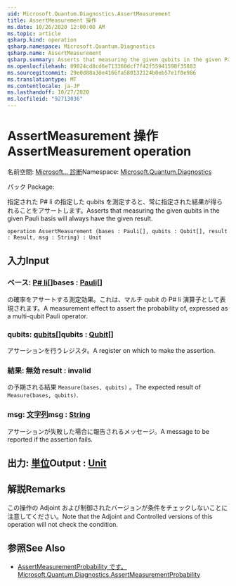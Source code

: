 ```yaml
---
uid: Microsoft.Quantum.Diagnostics.AssertMeasurement
title: AssertMeasurement 操作
ms.date: 10/26/2020 12:00:00 AM
ms.topic: article
qsharp.kind: operation
qsharp.namespace: Microsoft.Quantum.Diagnostics
qsharp.name: AssertMeasurement
qsharp.summary: Asserts that measuring the given qubits in the given Pauli basis will always have the given result.
ms.openlocfilehash: 09024cd8cd6e713360dcf7f42f55941590f35883
ms.sourcegitcommit: 29e0d88a30e4166fa580132124b0eb57e1f0e986
ms.translationtype: MT
ms.contentlocale: ja-JP
ms.lasthandoff: 10/27/2020
ms.locfileid: "92713036"
---
```

# <a name="assertmeasurement-operation"></a><span data-ttu-id="54af1-102">AssertMeasurement 操作</span><span class="sxs-lookup"><span data-stu-id="54af1-102">AssertMeasurement operation</span></span>

<span data-ttu-id="54af1-103">名前空間: [Microsoft... 診断](xref:Microsoft.Quantum.Diagnostics)</span><span class="sxs-lookup"><span data-stu-id="54af1-103">Namespace: [Microsoft.Quantum.Diagnostics](xref:Microsoft.Quantum.Diagnostics)</span></span>

<span data-ttu-id="54af1-104">パック [](https://nuget.org/packages/)</span><span class="sxs-lookup"><span data-stu-id="54af1-104">Package: [](https://nuget.org/packages/)</span></span>


<span data-ttu-id="54af1-105">指定された P# li の指定した qubits を測定すると、常に指定された結果が得られることをアサートします。</span><span class="sxs-lookup"><span data-stu-id="54af1-105">Asserts that measuring the given qubits in the given Pauli basis will always have the given result.</span></span>

```qsharp
operation AssertMeasurement (bases : Pauli[], qubits : Qubit[], result : Result, msg : String) : Unit
```


## <a name="input"></a><span data-ttu-id="54af1-106">入力</span><span class="sxs-lookup"><span data-stu-id="54af1-106">Input</span></span>

### <a name="bases--pauli"></a><span data-ttu-id="54af1-107">ベース: [P# li](xref:microsoft.quantum.lang-ref.pauli)[]</span><span class="sxs-lookup"><span data-stu-id="54af1-107">bases : [Pauli](xref:microsoft.quantum.lang-ref.pauli)[]</span></span>

<span data-ttu-id="54af1-108">の確率をアサートする測定効果。これは、マルチ qubit の P# li 演算子として表現されます。</span><span class="sxs-lookup"><span data-stu-id="54af1-108">A measurement effect to assert the probability of, expressed as a multi-qubit Pauli operator.</span></span>


### <a name="qubits--qubit"></a><span data-ttu-id="54af1-109">qubits: [qubits](xref:microsoft.quantum.lang-ref.qubit)[]</span><span class="sxs-lookup"><span data-stu-id="54af1-109">qubits : [Qubit](xref:microsoft.quantum.lang-ref.qubit)[]</span></span>

<span data-ttu-id="54af1-110">アサーションを行うレジスタ。</span><span class="sxs-lookup"><span data-stu-id="54af1-110">A register on which to make the assertion.</span></span>


### <a name="result--__invalidresult__"></a><span data-ttu-id="54af1-111">結果: __無効 <Result>__</span><span class="sxs-lookup"><span data-stu-id="54af1-111">result : __invalid<Result>__</span></span>

<span data-ttu-id="54af1-112">の予期される結果 `Measure(bases, qubits)` 。</span><span class="sxs-lookup"><span data-stu-id="54af1-112">The expected result of `Measure(bases, qubits)`.</span></span>


### <a name="msg--string"></a><span data-ttu-id="54af1-113">msg: [文字列](xref:microsoft.quantum.lang-ref.string)</span><span class="sxs-lookup"><span data-stu-id="54af1-113">msg : [String](xref:microsoft.quantum.lang-ref.string)</span></span>

<span data-ttu-id="54af1-114">アサーションが失敗した場合に報告されるメッセージ。</span><span class="sxs-lookup"><span data-stu-id="54af1-114">A message to be reported if the assertion fails.</span></span>



## <a name="output--unit"></a><span data-ttu-id="54af1-115">出力: [単位](xref:microsoft.quantum.lang-ref.unit)</span><span class="sxs-lookup"><span data-stu-id="54af1-115">Output : [Unit](xref:microsoft.quantum.lang-ref.unit)</span></span>



## <a name="remarks"></a><span data-ttu-id="54af1-116">解説</span><span class="sxs-lookup"><span data-stu-id="54af1-116">Remarks</span></span>

<span data-ttu-id="54af1-117">この操作の Adjoint および制御されたバージョンが条件をチェックしないことに注意してください。</span><span class="sxs-lookup"><span data-stu-id="54af1-117">Note that the Adjoint and Controlled versions of this operation will not check the condition.</span></span>

## <a name="see-also"></a><span data-ttu-id="54af1-118">参照</span><span class="sxs-lookup"><span data-stu-id="54af1-118">See Also</span></span>

- [<span data-ttu-id="54af1-119">AssertMeasurementProbability です。</span><span class="sxs-lookup"><span data-stu-id="54af1-119">Microsoft.Quantum.Diagnostics.AssertMeasurementProbability</span></span>](xref:Microsoft.Quantum.Diagnostics.AssertMeasurementProbability)